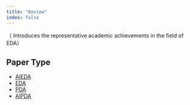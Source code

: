 ```yaml
---
title: "Review"
index: false
---
```



（ Introduces the representative academic achievements in the field of EDA）

## **Paper Type**

- [AIEDA](/research/awesome/AIEDA.md)
- [EDA](/research/awesome/EDA.md)
- [PDA](/research/awesome/PDA.md)
- [AIPDA](/research/awesome/AIPDA.md)
